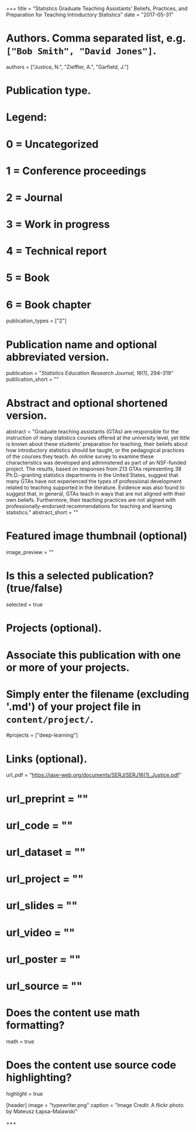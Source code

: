 +++
title = "Statistics Graduate Teaching Assistants' Beliefs, Practices, and Preparation for Teaching Introductory Statistics"
date = "2017-05-31"

# Authors. Comma separated list, e.g. `["Bob Smith", "David Jones"]`.
authors = ["Justice, N.", "Zieffler, A.", "Garfield, J."]

# Publication type.
# Legend:
# 0 = Uncategorized
# 1 = Conference proceedings
# 2 = Journal
# 3 = Work in progress
# 4 = Technical report
# 5 = Book
# 6 = Book chapter
publication_types = ["2"]

# Publication name and optional abbreviated version.
publication = "*Statistics Education Research Journal, 16*(1), 294&ndash;319"
publication_short = ""

# Abstract and optional shortened version.
abstract = "Graduate teaching assistants (GTAs) are responsible for the instruction of many statistics courses offered at the university level, yet little is known about these students’ preparation for teaching, their beliefs about how introductory statistics should be taught, or the pedagogical practices of the courses they teach. An online survey to examine these characteristics was developed and administered as part of an NSF-funded project. The results, based on responses from 213 GTAs representing 38 Ph.D.–granting statistics departments in the United States, suggest that many GTAs have not experienced the types of professional development related to teaching supported in the literature. Evidence was also found to suggest that, in general, GTAs teach in ways that are not aligned with their own beliefs. Furthermore, their teaching practices are not aligned with professionally-endorsed recommendations for teaching and learning statistics."
abstract_short = ""

# Featured image thumbnail (optional)
image_preview = ""

# Is this a selected publication? (true/false)
selected = true

# Projects (optional).
#   Associate this publication with one or more of your projects.
#   Simply enter the filename (excluding '.md') of your project file in `content/project/`.
#projects = ["deep-learning"]

# Links (optional).
url_pdf = "https://iase-web.org/documents/SERJ/SERJ16(1)_Justice.pdf"
# url_preprint = ""
# url_code = ""
# url_dataset = ""
# url_project = ""
# url_slides = ""
# url_video = ""
# url_poster = ""
# url_source = ""

# Does the content use math formatting?
math = true

# Does the content use source code highlighting?
highlight = true

[header]
image = "typewriter.png"
caption = "Image Credit: A flickr photo by Mateusz Łapsa-Malawski"

+++

